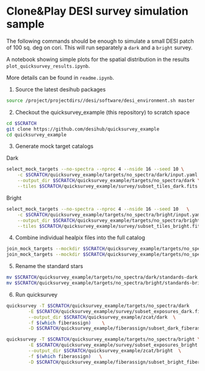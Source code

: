 # Clone&Play DESI survey simulation sample

The following commands should be enough to simulate a small DESI patch of 100 sq. deg on cori.
This will run separately a `dark` and a `bright` survey.

A notebook showing simple plots for the spatial distribution in the results `plot_quicksurvey_results.ipynb`.

More details can be found in `readme.ipynb`.


1. Source the latest desihub packages
```bash
source /project/projectdirs//desi/software/desi_environment.sh master
```

2. Checkout the quicksurvey_example (this repository) to scratch space
```bash
cd $SCRATCH
git clone https://github.com/desihub/quicksurvey_example
cd quicksurvey_example
```

3. Generate mock target catalogs 

Dark 
```bash
select_mock_targets --no-spectra --nproc 4 --nside 16 --seed 10 \
    -c $SCRATCH/quicksurvey_example/targets/no_spectra/dark/input.yaml \
    --output_dir $SCRATCH/quicksurvey_example/targets/no_spectra/dark \
    --tiles $SCRATCH/quicksurvey_example/survey/subset_tiles_dark.fits
```

Bright
```bash
select_mock_targets --no-spectra --nproc 4 --nside 16 --seed 10   \
	-c $SCRATCH/quicksurvey_example/targets/no_spectra/bright/input.yaml   \
	--output_dir $SCRATCH/quicksurvey_example/targets/no_spectra/bright  \
	--tiles $SCRATCH/quicksurvey_example/survey/subset_tiles_bright.fits
```

4. Combine individual healpix files into the full catalog
```bash
join_mock_targets --mockdir $SCRATCH/quicksurvey_example/targets/no_spectra/dark
join_mock_targets --mockdir $SCRATCH/quicksurvey_example/targets/no_spectra/bright
```

5. Rename the standard stars
```bash
mv $SCRATCH/quicksurvey_example/targets/no_spectra/dark/standards-dark.fits $SCRATCH/quicksurvey_example/targets/no_spectra/dark/standards.fits
mv $SCRATCH/quicksurvey_example/targets/no_spectra/bright/standards-bright.fits $SCRATCH/quicksurvey_example/targets/no_spectra/bright/standards.fits

```

6. Run quicksurvey
```bash
quicksurvey -T $SCRATCH/quicksurvey_example/targets/no_spectra/dark    \
	    -E $SCRATCH/quicksurvey_example/survey/subset_exposures_dark.fits  \
	    --output_dir $SCRATCH/quicksurvey_example/zcat/dark  \
	    -f $(which fiberassign)    \
	    -D $SCRATCH/quicksurvey_example/fiberassign/subset_dark_fiberassign_dates.txt
```

```bash
quicksurvey -T $SCRATCH/quicksurvey_example/targets/no_spectra/bright \
	    -E $SCRATCH/quicksurvey_example/survey/subset_exposures_bright.fits \
	    --output_dir $SCRATCH/quicksurvey_example/zcat/bright  \
	    -f $(which fiberassign)   \
	    -D $SCRATCH/quicksurvey_example/fiberassign/subset_bright_fiberassign_dates.txt
```
